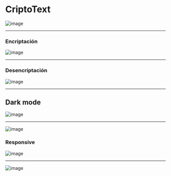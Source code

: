 # CriptoText
![image](https://github.com/DevKaliper/CriptoText/assets/122651755/1bf36aa3-85de-42ae-8600-f12f5e6205a9)

<hr/>

### Encriptación
![image](https://github.com/DevKaliper/Encripte/assets/122651755/bb45517d-9565-44e2-bc6f-0e50b7d8f531)


<hr/>

### Desencriptación
![image](https://github.com/DevKaliper/Encripte/assets/122651755/9a72c300-4b09-444d-bd23-558e3a6717d9)


<hr/>

## Dark mode
![image](https://github.com/DevKaliper/Encripte/assets/122651755/7dce3b7b-a551-4556-8aaf-2fc564ae8d42)

<hr/>

![image](https://github.com/DevKaliper/Encripte/assets/122651755/9cf80700-89d4-40ac-ba19-075449244ad5)


### Responsive

![image](https://github.com/DevKaliper/Encripte/assets/122651755/e0594032-76d3-48b4-a689-ceb14c30ecd1)

<hr/>

![image](https://github.com/DevKaliper/Encripte/assets/122651755/74bae3f6-61dc-4e0f-a54f-672c69db71da)










